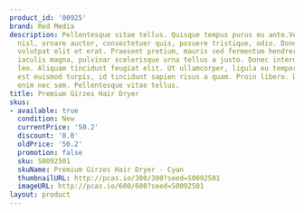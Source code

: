```yaml
---
product_id: '00925'
brand: Red Media
description: Pellentesque vitae tellus. Quisque tempus purus eu ante.Vestibulum sapien
  nisl, ornare auctor, consectetuer quis, posuere tristique, odio. Donec ut dolor.Duis
  volutpat elit et erat. Praesent pretium, mauris sed fermentum hendrerit, nulla lorem
  iaculis magna, pulvinar scelerisque urna tellus a justo. Donec interdum feugiat
  leo. Aliquam tincidunt feugiat elit. Ut ullamcorper, ligula eu tempor congue, eros
  est euismod turpis, id tincidunt sapien risus a quam. Proin libero. Donec varius
  enim nec sem. Pellentesque vitae tellus.
title: Premium Girzes Hair Dryer
skus:
- available: true
  condition: New
  currentPrice: '50.2'
  discount: '0.0'
  oldPrice: '50.2'
  promotion: false
  sku: S0092501
  skuName: Premium Girzes Hair Dryer - Cyan
  thumbnailURL: http://pcas.io/300/300?seed=S0092501
  imageURL: http://pcas.io/600/600?seed=S0092501
layout: product
---
```

